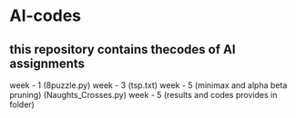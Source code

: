 # AI-codes
## this repository contains thecodes of AI assignments

week - 1 (8puzzle.py)
week - 3 (tsp.txt)
week - 5 (minimax and alpha beta pruning) (Naughts_Crosses.py)
week - 5 (results and codes provides in folder)
